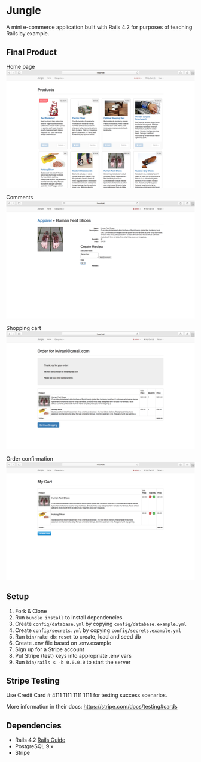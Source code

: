 # Jungle

A mini e-commerce application built with Rails 4.2 for purposes of teaching Rails by example.

## Final Product

Home page
!["Screenshot of home page"](https://github.com/shinmike/jungle-rails/blob/master/docs/jungle-home.png)

Comments
!["Screenshot of comments"](https://github.com/shinmike/jungle-rails/blob/master/docs/jungle-comment.png)

Shopping cart
!["Screenshot of shopping cart"](https://github.com/shinmike/jungle-rails/blob/master/docs/jungle-order.png)

Order confirmation
!["Screenshot of order confirmation"](https://github.com/shinmike/jungle-rails/blob/master/docs/jungle-order-confirm.png)


## Setup

1. Fork & Clone
2. Run `bundle install` to install dependencies
3. Create `config/database.yml` by copying `config/database.example.yml`
4. Create `config/secrets.yml` by copying `config/secrets.example.yml`
5. Run `bin/rake db:reset` to create, load and seed db
6. Create .env file based on .env.example
7. Sign up for a Stripe account
8. Put Stripe (test) keys into appropriate .env vars
9. Run `bin/rails s -b 0.0.0.0` to start the server

## Stripe Testing

Use Credit Card # 4111 1111 1111 1111 for testing success scenarios.

More information in their docs: <https://stripe.com/docs/testing#cards>

## Dependencies

* Rails 4.2 [Rails Guide](http://guides.rubyonrails.org/v4.2/)
* PostgreSQL 9.x
* Stripe
